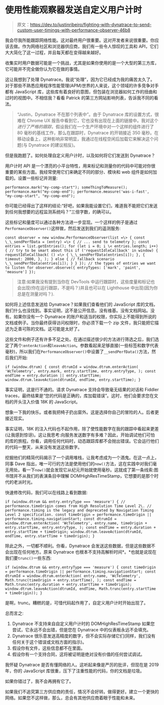 # 使用性能观察器发送自定义用户计时

> 原文：<https://dev.to/justinribeiro/fighting-with-dynatrace-to-send-custom-user-timings-with-performance-observer-46b8>

我会尽我所能跟踪网络性能。这对最终用户很重要。这对开发者来说很重要。你应该去做。作为网络社区和浏览器供应商，我们有一些令人惊叹的工具和 API，它们大大简化了这一过程，并且每天都在变得越来越好。

收集实时用户数据可能是一个挑战，尤其是如果你使用的是一个大型的第三方库，它可能并不完全做你认为它在做的事情。

这让我想到了处理 Dynatrace。我说“处理”，因为它已经成为我的痛苦太久了。对于那些不熟悉应用程序性能管理(APM)世界的人来说，这个领域的许多竞争对手都有 JavaScript 库，这些库有着良好的意图，但包装在浏览器如何工作的扭曲和过时的视图中。不相信我？看看 Patrick 的第三方网站影响列表，告诉我不同的看法。

> “Justin，Dynatrace 不在那个列表中”。由于 Dynatrace 库的设置方式，很难在 Chrome UX 报告中看到它，它也没有出现在上面的链接中。我对这个*进行了严格的跟踪*，假设我们在一个生产环境中对一个这样的组件进行了 80 毫秒的基线工作，那么在跟踪时，Dynatrace 的开销接近 350 毫秒。在移动设备上，这种影响非常明显，我通过在线程空闲后加载它来解决这个问题(与 Dynatrace 的建议相反)。

但是我跑题了。如何处理自定义用户计时，以及如何将它们发送到 Dynatrace？

用户计时 API 是一个漂亮的小平台特性，用来标记和测量你的代码中可能对你很重要的某些方面。我经常使用它们来确定不同的部分、模块和 web 组件是如何加载的。设置一些标记并测量:

```
performance.mark("my-comp-start"); someThingToMeasure(); performance.mark("my-comp-end"); performance.measure('was-i-fast', "my-comp-start", "my-comp-end"); 
```

你可能已经得出了这样的结论:“好吧，如果我能设置它们，难道我不能把它们发送到任何我想要的远程监测系统吗？“三倍字数，的确可以。

这些标记和量度可以通过各种方法进一步显现。一个这样的例子是通过`PerformanceObserver()`这样做，然后发送到我们的遥测服务:

```
const observer = new window.PerformanceObserver(list =\> { const \_\_sendPerfData = (entry) =\> { // ... send to telemetry }; const entries = list.getEntries(); for (let i = 0; i \< entries.length; i++) { // try to be smart about this if ('requestIdleCallback' in window) { requestIdleCallback( () =\> { \_\_sendPerfData(entries[i]); }, { timeout: 2000, }, ); } else { // fallback scenario \_\_sendPerfData(entries[i]); } } }); // the types of entries we want to listen for observer.observe({ entryTypes: ['mark', 'paint', 'measure'] }); 
```

> 注意:如果我没有提到当你在 DevTools 中运行跟踪时，这些度量和标记也会出现(你在运行跟踪，不是吗？)并且也可以在 Lighthouse 中出现(因为你总是在测量对吗？).

如何将上述信息发送给 Dynatrace？如果我们查看他们的 JavaScript 库的文档，我们什么也没找到。事实证明，这不是公开信息。没有维基。没有文档网站。没有。如果你没有一个 Dynatrace 的账户和适当的权限，你实际上不能得到所说的文档或例子。当你最终获得访问权限时，你必须下载一个 zip 文件，我只能把它描述为乏善可陈的文档。这可能是太好了。

这些文件和例子还有许多不足之处。在通过描述很少的方法进行筛选之后，我们选定了两个:`enterAction`和`leaveAction`。参数看起来足够直接(一些标签和数字代表毫秒)，所以我们在`PerformanceObserver()`中设置了`__sendPerfData()`方法，然后我们开始:

```
if (window.dtrum) { const dtrumId = window.dtrum.enterAction( 'WcTelemetry', entry.mark, entry.startTime, entry.entryType, ); const endTime = entry.duration || entry.startTime; window.dtrum.leaveAction(dtrumId, endTime, entry.startTime); } 
```

事实证明，这是行不通的。请求 Dynatrace 支持会导致毫无结果的对话和 Fiddler traces，最终结果是“您的代码是正确的，库加载错误”。这时，他们会要求您在文档的开头注入价值 18K 的 JavaScript。

想象一下我的快乐。或者我把椅子扔出窗外。这是选择你自己的冒险的人。后者更接近现实。

事实证明，18K 的注入代码也不起作用，除了使性能数字在我的跟踪中看起来更差(让我感到惊讶)。这让我思考:向服务发送数字有多难？因此，开始调试他们可怕的库的旅程。你看，调用任何代码时，动态跟踪库都不会抛出错误。它会运行他们的代码一整天，从来没有发送这些数字。

挖掘他们的精简代码揭示了一个调用堆栈，让我考虑成为一个酒鬼。在这一点上，同事 Dave 指出，唯一可行的方法是使用他们的`now()`方法，这在实践中对我们毫无用处。看一下`now()`就会发现它从纪元开始就使用毫秒。这就成了第一条线索:图书馆并不从我们的表演条目中理解 DOMHighResTimeStamp，它想要的是那个时代的老派时光。

快速修改代码，我们可以在线路上看到数据:

```
if (window.dtrum && entry.entryType === 'measure') { // performance.timeOrigin comes from High Resolution Time Level 2\. // performance.timing is the legacy and deprecated by Navigation Timing Level 2 specification. const timeOrigin = performance.timeOrigin || performance.timing.navigationStart; const dtrumId = window.dtrum.enterAction( 'WcTelemetry', entry.name, timeOrigin + entry.startTime, entry.entryType, ); const endTime = entry.duration + entry.startTime + timeOrigin; window.dtrum.leaveAction(dtrumId, endTime, entry.startTime + timeOrigin); } 
```

除此之外，一切都不顺利。你看，Dynatrace 会发送这些数据，但是这些数据不会出现在任何地方。原来 Dynatrace 也根本不支持高解析时间*。*也就是说现在我们要`trunc()`一些东西:

```
if (window.dtrum && entry.entryType === 'measure') { const timeOrigin = performance.timeOrigin || performance.timing.navigationStart; const dtrumId = window.dtrum.enterAction( entry.name, 'WcTelemetry', Math.trunc(timeOrigin + entry.startTime), ); const endTime = Math.trunc(entry.duration + entry.startTime + timeOrigin); window.dtrum.leaveAction(dtrumId, endTime, Math.trunc(entry.startTime + timeOrigin)); } 
```

是啊，trunc。糟糕的是，可惜代码起作用了，自定义用户计时开始出现了。

总而言之:

1.  Dynatrace 不支持来自自定义用户计时的 DOMHighResTimeStamp 如果您尝试，它永远不会出错，但是您在 Dynatrace 中的仪表板永远不会填充。
2.  Dynatrace 很乐意发送高精度的数字，但不会实际存储它们(同样，我们没有任何关于这个错误或文档方面的指示)。
3.  假设你有文件，这些信息都不在里面。
4.  假设你有一个支持合同，这将被证明是绝对没有价值的任何尝试调试。

我怀疑 Dynatrace 是否有懂网络的人。这听起来像是严厉的批评，但现在是 2019 年，你的 JavaScript 库很重，压下了注重性能的代码，你的文档是垃圾。

如果你错过了，我不会再拥有它了。

如果我们不追究第三方供应商的责任，情况不会好转。做得更好。建立一个更快的网络。如果您不这样做，那么，总会有其他供应商着眼于性能和未来。